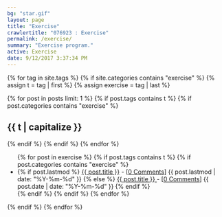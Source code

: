 ```yaml
---
bg: "star.gif"
layout: page
title: "Exercise"
crawlertitle: "076923 : Exercise"
permalink: /exercise/
summary: "Exercise program."
active: Exercise
date: 9/12/2017 3:37:34 PM 
---
```

{% for tag in site.tags %}
  {% if site.categories contains "exercise" %}
    {% assign t = tag | first %}
    {% assign exercise = tag | last %}

  {% for post in posts  limit: 1 %}
    {% if post.tags contains t %}
      {% if post.categories contains "exercise" %}
      
<h2 class="category-key" id="{{ t | downcase }}">{{ t | capitalize }}</h2>

  {% endif %}
  {% endif %}
  {% endfor %}

  <ul class="year">
    {% for post in exercise %}
      {% if post.tags contains t %}
          {% if post.categories contains "exercise" %}
        <li>
          {% if post.lastmod %}
            <a href="{{ post.url }}">{{ post.title }}</a> - [<a href="{{ post.url }}#disqus_thread" data-disqus-identifier="{{ post.id }}">0 Comments</a>]
            <span class="date">{{ post.lastmod | date: "%Y-%m-%d"  }}</span>
          {% else %}
            <a href="{{ post.url }}">{{ post.title }} </a> - [<a href="{{ post.url }}#disqus_thread" data-disqus-identifier="{{ post.id }}">0 Comments</a>]
            <span class="date">{{ post.date | date: "%Y-%m-%d"  }}</span>
          {% endif %}
        </li>
      {% endif %}
      {% endif %}
    {% endfor %}
  </ul>
    
  {% endif %}
{% endfor %}



